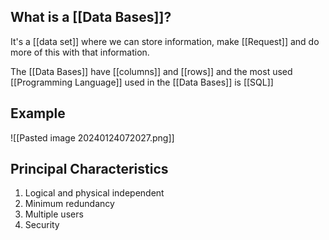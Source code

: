 ## What is a [[Data Bases]]?

It's a [[data set]] where we can store information, make [[Request]] and do more of this with that information.

The [[Data Bases]] have [[columns]] and [[rows]] and the most used [[Programming Language]] used in the [[Data Bases]] is [[SQL]]

## Example

![[Pasted image 20240124072027.png]]

## Principal Characteristics

1. Logical and physical independent
2. Minimum redundancy
3. Multiple users
4. Security
